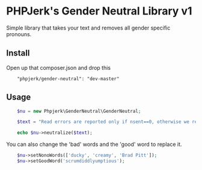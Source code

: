PHPJerk's Gender Neutral Library v1
==============

Simple library that takes your text and removes all gender specific pronouns.

## Install
Open up that composer.json and drop this
```
	"phpjerk/gender-neutral": "dev-master"
```

## Usage
```php
	$nu = new Phpjerk\GenderNeutral\GenderNeutral;

	$text = "Read errors are reported only if nsent==0, otherwise we return nsent. The user needs to know that some data has already been sent, to stop him from sending it twice.";

	echo $nu->neutralize($text);
```

You can also change the 'bad' words and the 'good' word to replace it.
```php
	$nu->setNonoWords(['ducky', 'creamy', 'Brad Pitt']);
	$nu->setGoodWord('scrumdiddlyumptious');
```
